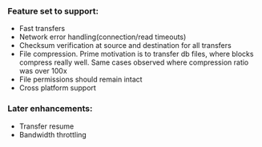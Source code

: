 ### Feature set to support:

* Fast transfers
* Network error handling(connection/read timeouts)
* Checksum verification at source and destination for all transfers
* File compression. Prime motivation is to transfer db files, where
  blocks compress really well. Same cases observed where compression
  ratio was over 100x
* File permissions should remain intact
* Cross platform support

### Later enhancements:

* Transfer resume
* Bandwidth throttling
